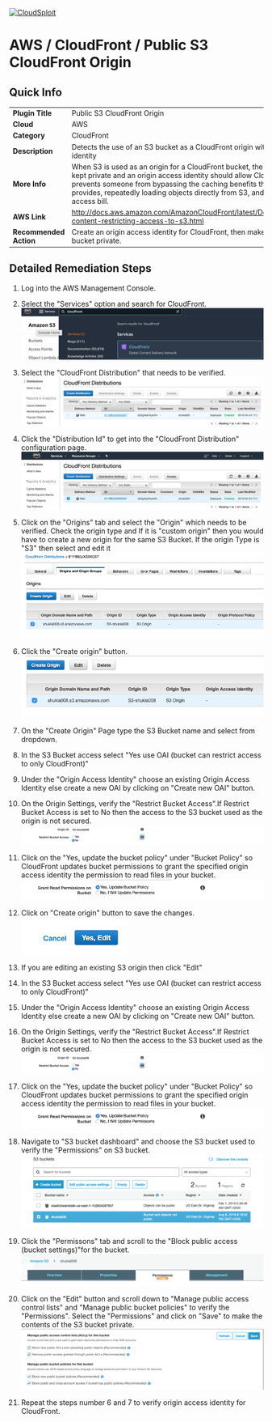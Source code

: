 [![CloudSploit](https://cloudsploit.com/img/logo-new-big-text-100.png "CloudSploit")](https://cloudsploit.com)

# AWS / CloudFront / Public S3 CloudFront Origin

## Quick Info

| | |
|-|-|
| **Plugin Title** | Public S3 CloudFront Origin |
| **Cloud** | AWS |
| **Category** | CloudFront |
| **Description** | Detects the use of an S3 bucket as a CloudFront origin without an origin access identity |
| **More Info** | When S3 is used as an origin for a CloudFront bucket, the contents should be kept private and an origin access identity should allow CloudFront access. This prevents someone from bypassing the caching benefits that CloudFront provides, repeatedly loading objects directly from S3, and amassing a large access bill. |
| **AWS Link** | http://docs.aws.amazon.com/AmazonCloudFront/latest/DeveloperGuide/private-content-restricting-access-to-s3.html |
| **Recommended Action** | Create an origin access identity for CloudFront, then make the contents of the S3 bucket private. |

## Detailed Remediation Steps
1. Log into the AWS Management Console.
2. Select the "Services" option and search for CloudFront. </br> <img src="/resources/aws/cloudfront/public-s3-cloudfront-origin/step2.png"/>
3. Select the "CloudFront Distribution" that needs to be verified.</br> <img src="/resources/aws/cloudfront/public-s3-cloudfront-origin/step3.png"/>
4. Click the "Distribution Id" to get into the "CloudFront Distribution" configuration page. </br><img src="/resources/aws/cloudfront/public-s3-cloudfront-origin/step4.png"/>
5. Click on the "Origins" tab and select the "Origin" which needs to be verified. Check the origin type and If it is "custom origin" then you would have to create a new origin for the same S3 Bucket. If the origin Type is "S3" then select and edit it  </br><img src="/resources/aws/cloudfront/public-s3-cloudfront-origin/step5.png"/>
6. Click the "Create origin" button.</br><img src="/resources/aws/cloudfront/public-s3-cloudfront-origin/step6.png"/>
7. On the "Create Origin" Page type the S3 Bucket name and select from dropdown.
8. In the S3 Bucket access select "Yes use OAI (bucket can restrict access to only CloudFront)"
9. Under the "Origin Access Identity" choose an existing Origin Access Identity else create a new OAI by clicking on "Create new OAI" button.
10. On the Origin Settings, verify the "Restrict Bucket Access".If Restrict Bucket Access is set to No then the access to the S3 bucket used as the origin is not secured.</br> <img src="/resources/aws/cloudfront/public-s3-cloudfront-origin/step7.png"/>
11. Click on the "Yes, update the bucket policy" under "Bucket Policy" so CloudFront updates bucket permissions to grant the specified origin access identity the permission to read files in your bucket.</br><img src="/resources/aws/cloudfront/public-s3-cloudfront-origin/step10.png"/>
14. Click on "Create origin" button to save the changes.</br><img src="/resources/aws/cloudfront/public-s3-cloudfront-origin/step11.png"/>
15. If you are editing an existing S3 origin then click "Edit"
16. In the S3 Bucket access select "Yes use OAI (bucket can restrict access to only CloudFront)"
9. Under the "Origin Access Identity" choose an existing Origin Access Identity else create a new OAI by clicking on "Create new OAI" button.
10. On the Origin Settings, verify the "Restrict Bucket Access".If Restrict Bucket Access is set to No then the access to the S3 bucket used as the origin is not secured.</br> <img src="/resources/aws/cloudfront/public-s3-cloudfront-origin/step7.png"/>
11. Click on the "Yes, update the bucket policy" under "Bucket Policy" so CloudFront updates bucket permissions to grant the specified origin access identity the permission to read files in your bucket.</br><img src="/resources/aws/cloudfront/public-s3-cloudfront-origin/step10.png"/>

17. Navigate to "S3 bucket dashboard" and choose the S3 bucket used to verify the "Permissions" on S3 bucket.</br><img src="/resources/aws/cloudfront/public-s3-cloudfront-origin/step12.png"/>
18. Click the "Permissons" tab and scroll to the "Block public access (bucket settings)"for the bucket.</br><img src="/resources/aws/cloudfront/public-s3-cloudfront-origin/step13.png"/>
19. Click on the "Edit" button and scroll down to "Manage public access control lists" and "Manage public bucket policies" to verify the "Permissions". Select the "Permissions" and click on "Save" to make the contents of the S3 bucket private.</br><img src="/resources/aws/cloudfront/public-s3-cloudfront-origin/step14.png"/>
20. Repeat the steps number 6 and 7 to verify origin access identity for CloudFront.</br>
